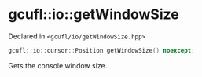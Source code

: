 # gcufl::io::getWindowSize
Declared in `<gcufl/io/getWindowSize.hpp>`
```cpp
gcufl::io::cursor::Position getWindowSize() noexcept;
```
Gets the console window size.
